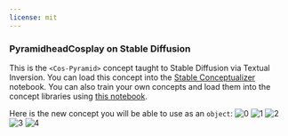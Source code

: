 ```yaml
---
license: mit
---
```

### PyramidheadCosplay on Stable Diffusion
This is the `<Cos-Pyramid>` concept taught to Stable Diffusion via Textual Inversion. You can load this concept into the [Stable Conceptualizer](https://colab.research.google.com/github/huggingface/notebooks/blob/main/diffusers/stable_conceptualizer_inference.ipynb) notebook. You can also train your own concepts and load them into the concept libraries using [this notebook](https://colab.research.google.com/github/huggingface/notebooks/blob/main/diffusers/sd_textual_inversion_training.ipynb).

Here is the new concept you will be able to use as an `object`:
![<Cos-Pyramid> 0](https://huggingface.co/sd-concepts-library/pyramidheadcosplay/resolve/main/concept_images/3.jpeg)
![<Cos-Pyramid> 1](https://huggingface.co/sd-concepts-library/pyramidheadcosplay/resolve/main/concept_images/0.jpeg)
![<Cos-Pyramid> 2](https://huggingface.co/sd-concepts-library/pyramidheadcosplay/resolve/main/concept_images/2.jpeg)
![<Cos-Pyramid> 3](https://huggingface.co/sd-concepts-library/pyramidheadcosplay/resolve/main/concept_images/1.jpeg)
![<Cos-Pyramid> 4](https://huggingface.co/sd-concepts-library/pyramidheadcosplay/resolve/main/concept_images/4.jpeg)

